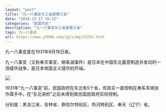 ```yaml
---
layout: "post"
title: "九一八事变东三省是哪三省"
date: "2018-12-17 16:15"
categories: "民国历史"
description: "九一八事变东三省是哪三省"
tags: 九一八事变
url: https://www.y5000.com/zgls/mg/33252.html
---
```






九一八事变是在1931年9月18日夜。

九一八事变（又称奉天事变、柳条湖事件）是日本在中国东北蓄意制造并发动的一场侵华战争，是日本帝国主义侵华的开端。

![](https://img.y5000.com/uploads/allimg/180918/8-1P91Q1002S25.jpg)

1931年“九一八事变”前，民国政府在东北有5个省，但其实一直控制在奉系军阀张作霖手中，在“东北易帜”之前未得到南京国民政府实际控制。

分别是：黑龙江省、吉林省、察哈尔特别区、热河特别区、奉天（辽宁）省。
